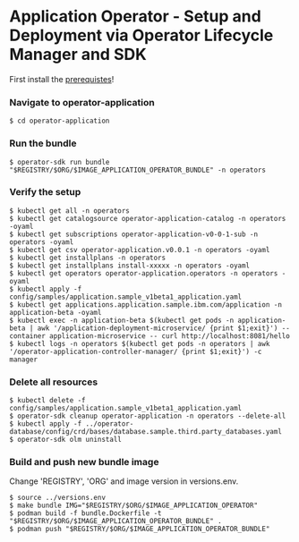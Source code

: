 # Application Operator - Setup and Deployment via Operator Lifecycle Manager and SDK

First install the [prerequistes](Prerequisites.md)!

### Navigate to operator-application

```
$ cd operator-application
```

### Run the bundle

```
$ operator-sdk run bundle "$REGISTRY/$ORG/$IMAGE_APPLICATION_OPERATOR_BUNDLE" -n operators
```

### Verify the setup

```
$ kubectl get all -n operators
$ kubectl get catalogsource operator-application-catalog -n operators -oyaml
$ kubectl get subscriptions operator-application-v0-0-1-sub -n operators -oyaml
$ kubectl get csv operator-application.v0.0.1 -n operators -oyaml
$ kubectl get installplans -n operators
$ kubectl get installplans install-xxxxx -n operators -oyaml
$ kubectl get operators operator-application.operators -n operators -oyaml
$ kubectl apply -f config/samples/application.sample_v1beta1_application.yaml
$ kubectl get applications.application.sample.ibm.com/application -n application-beta -oyaml
$ kubectl exec -n application-beta $(kubectl get pods -n application-beta | awk '/application-deployment-microservice/ {print $1;exit}') --container application-microservice -- curl http://localhost:8081/hello
$ kubectl logs -n operators $(kubectl get pods -n operators | awk '/operator-application-controller-manager/ {print $1;exit}') -c manager
```

### Delete all resources

```
$ kubectl delete -f config/samples/application.sample_v1beta1_application.yaml
$ operator-sdk cleanup operator-application -n operators --delete-all
$ kubectl apply -f ../operator-database/config/crd/bases/database.sample.third.party_databases.yaml
$ operator-sdk olm uninstall
```

### Build and push new bundle image

Change 'REGISTRY', 'ORG' and image version in versions.env.

```
$ source ../versions.env
$ make bundle IMG="$REGISTRY/$ORG/$IMAGE_APPLICATION_OPERATOR"
$ podman build -f bundle.Dockerfile -t "$REGISTRY/$ORG/$IMAGE_APPLICATION_OPERATOR_BUNDLE" .
$ podman push "$REGISTRY/$ORG/$IMAGE_APPLICATION_OPERATOR_BUNDLE"
```